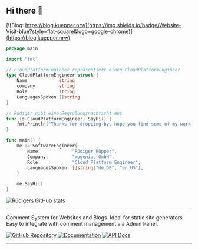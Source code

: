 ## Hi there 👋

[![Blog: https://blog.kuepper.nrw](https://img.shields.io/badge/Website-Visit-blue?style=flat-square&logo=google-chrome)](https://blog.kuepper.nrw)

```go
package main

import "fmt"

// CloudPlatformEngineer repräsentiert einen CloudPlatformEngineer
type CloudPlatformEngineer struct {
	Name            string
	company         string
	Role            string
	LanguagesSpoken []string
}

// Rüdiger gibt eine Begrüßungsnachricht aus
func (s CloudPlatformEngineer) SayHi() {
	fmt.Println("Thanks for dropping by, hope you find some of my work interesting.")
}

func main() {
	me := SoftwareEngineer{
		Name:            "Rüdiger Küpper",
		Company:         "mogenius GmbH",
		Role:            "Cloud Platform Engineer",
		LanguagesSpoken: []string{"de_DE", "en_US"},
	}

	me.SayHi()
}
```

![Rüdigers GitHub stats](https://github-readme-stats.vercel.app/api?username=ruedigerp&show_icons=true&theme=merko)

--- 
Comment System for Websites and Blogs. Ideal for static site generators. Easy to integrate with comment management via Admin Panel.

[![GitHub Repository](https://img.shields.io/badge/GitHub-Repository-red?style=flat-square&logo=github)](https://github.com/ruedigerp/comments)
[![Documentation](https://img.shields.io/badge/Docs-Explore-green?style=flat-square&logo=readthedocs)](https://github.com/ruedigerp/comments/tree/main/docs)
[![API Docs](https://img.shields.io/badge/API%20Docs-Read-blueviolet?style=flat-square&logo=github)](https://github.com/ruedigerp/comments/tree/main/docs/api)

---


<!--
**ruedigerp/ruedigerp** is a ✨ _special_ ✨ repository because its `README.md` (this file) appears on your GitHub profile.

Here are some ideas to get you started:

- 🔭 I’m currently working on ...
- 🌱 I’m currently learning ...
- 👯 I’m looking to collaborate on ...
- 🤔 I’m looking for help with ...
- 💬 Ask me about ...
- 📫 How to reach me: ...
- 😄 Pronouns: ...
- ⚡ Fun fact: ...
-->
